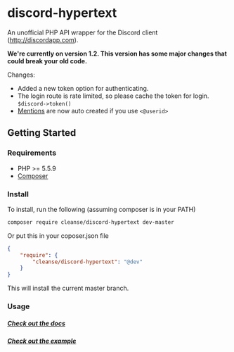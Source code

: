 # discord-hypertext
An unofficial PHP API wrapper for the Discord client (http://discordapp.com).  
 
**We're currently on version 1.2. This version has some major changes that could break your old code.**

Changes:  
 * Added a new token option for authenticating.  
 * The login route is rate limited, so please cache the token for login. `$discord->token()`  
 * [Mentions][mentions] are now auto created if you use `<@userid>`  

## Getting Started

### Requirements

  * PHP >= 5.5.9
  * [Composer](https://getcomposer.org)

### Install

To install, run the following (assuming composer is in your PATH)

```sh
composer require cleanse/discord-hypertext dev-master
```
Or put this in your coposer.json file
```json
{
	"require": {
		"cleanse/discord-hypertext": "@dev"
	}
}
```

This will install the current master branch.

### Usage

##### [Check out the docs][docs]

##### [Check out the example][examples]

[examples]: examples/
[docs]: docs/
[mentions]: docs/Channel/Messages.md
